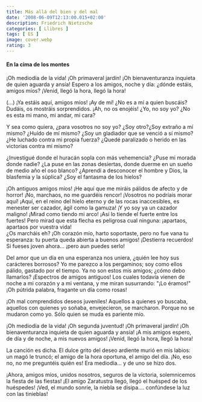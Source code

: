```yaml
---
title: Más allá del bien y del mal
date: '2008-06-09T12:13:00.015+02:00'
description: Friedrich Nietzsche
categories: [ Llibres ]
tags: [ ES ]
image: cover.webp
rating: 3
---
```


#### En la cima de los montes

¡Oh mediodía de la vida! ¡Oh primaveral jardín! ¡Oh bienaventuranza inquieta de quien aguarda y ansía! Espero a los amigos, noche y día: ¿dónde estáis, amigos míos? ¡Venid, llegó la hora, llegó la hora!

(...) ¡Ya estáis aquí, amigos míos! ¡Ay de mí! ¿No es a mí a quien buscáis? Dudáis, os mostráis sorprendidos. ¡Ah, no os enojéis! ¿Yo, no soy yo? ¿No es esta mi mano, mi andar, mi cara?

Y sea como quiera, ¿para vosotros no soy yo? ¿Soy otro?¿Soy extraño a mí mismo? ¿Huído de mí mismo? ¿Soy un gladiador que se venció a sí mismo? ¿He luchado contra mi propia fuerza? ¿Quedé paralizado o herido en las victorias contra mí mismo?

¿Investigué donde el huracán sopla con más vehemencia? ¿Puse mi morada donde nadie? ¿La puse en las zonas desiertas, donde duerme en un sueño de medio año el oso blanco? ¿Aprendí a desconocer el hombre y Dios, la blasfemia y la súplica? ¿Soy el fantasma de los hielos?

¡Oh antiguos amigos míos! ¡He aquí que me miráis pálidos de afecto y de horror! ¡No, marchaos, no me guardéis rencor! ¡Vosotros no podríais morar aquí! ¡Aquí, en el reino del hielo eterno y de las rocas inaccesibles, es menester ser cazador, ágil como la gamuza! ¡Y yo soy ya un cazador maligno! ¡Mirad como tiendo mi arco! ¡Así lo tiende el fuerte entre los fuertes! Pero mirad que esta flecha es peligrosa cual ninguna: ¡apartaos, apartaos por vuestra vida!<br />¿Os marcháis eh? ¡Oh corazón mío, harto soportaste, pero no fue vana tu esperanza: tu puerta queda abierta a buenos amigos! ¡Destierra recuerdos! Si fueses joven ahora... ¡pero aun puedes serlo!

Del amor que un día en una esperanza nos uniera, ¿quién lee hoy sus carácteres borrosos? Yo me parezco a los pergaminos; soy como ellos pálido, gastado por el tiempo.
Ya no son estos mis amigos; ¿cómo debo llamarlos? ¡Espectros de amigos antiguos! Los cuales todavía vienen de noche a mi corazón y a mi ventana, y me miran susurrando: "¡Lo éramos!" ¡Oh pútrida palabra, fragante un día como rosas!

¡Oh mal comprendidos deseos juveniles! Aquellos a quienes yo buscaba, aquellos con quienes yo soñaba, envejecieron, se marcharon. Porque no se mudaron como yo. Sólo quien se muda es pariente mío.

¡Oh mediodía de la vida! ¡Oh segunda juventud! ¡Oh primaveral jardín! ¡Oh bienaventuranza inquieta de quien aguarda y ansía! ¡A mis amigos espero, de día y de noche, a mis nuevos amigos! ¡Venid, llegó la hora, llegó la hora!

La canción es dicha. El dulce grito del deseo ardiente murió en mis labios: un magó le truncó; el amigo de la hora oportuna, el amigo del día. ¡No, eso no, no me preguntéis quién es! Era mediodía... y de uno se hizo dos.

¡Ahora, amigos míos, unidos nosotros, seguros de la victoria, solemnicemos la fiesta de las fiestas! ¡El amigo Zaratustra llegó, llegó el huésped de los huéspedes! ¡Ved, el mundo sonríe, la niebla se disipa.... confúndese la luz con las tinieblas!

